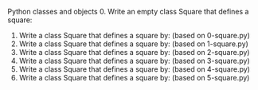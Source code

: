 Python classes and objects
 0. Write an empty class Square that defines a square:
 1. Write a class Square that defines a square by: (based on 0-square.py)
 2. Write a class Square that defines a square by: (based on 1-square.py)
 3. Write a class Square that defines a square by: (based on 2-square.py)
 4. Write a class Square that defines a square by: (based on 3-square.py)
 5. Write a class Square that defines a square by: (based on 4-square.py)
 6. Write a class Square that defines a square by: (based on 5-square.py)
